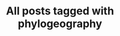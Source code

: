 ---
layout: tag
title: "All posts tagged with phylogeography"
permalink: /weblog/tags/phylogeography/
taxonomy: phylogeography
---